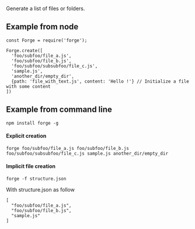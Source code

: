 Generate a list of files or folders.

## Example from node

```
const Forge = require('forge');

Forge.create([
  'foo/subfoo/file_a.js',
  'foo/subfoo/file_b.js',
  'foo/subfoo/subsubfoo/file_c.js',
  'sample.js',
  'another_dir/empty_dir',
  {path: 'file_with_text.js', content: 'Hello !'} // Initialize a file with some content
])
```

## Example from command line

```
npm install forge -g
```

#### Explicit creation
```
forge foo/subfoo/file_a.js foo/subfoo/file_b.js foo/subfoo/subsubfoo/file_c.js sample.js another_dir/empty_dir
```

#### Implicit file creation
```
forge -f structure.json
```

With structure.json as follow
```
[
  "foo/subfoo/file_a.js",
  "foo/subfoo/file_b.js",
  "sample.js"
]
```
